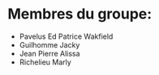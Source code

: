 # Membres du groupe:
- Pavelus Ed Patrice Wakfield
- Guilhomme Jacky
- Jean Pierre Alissa
- Richelieu Marly